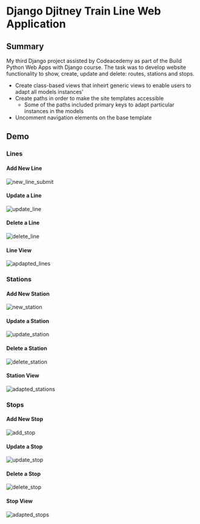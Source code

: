 # Django Djitney Train Line Web Application
## Summary
My third Django project assisted by Codeacedemy as part of the Build Python Web Apps with Django course. The task was to develop website functionality to show, create, update and delete: routes, stations and stops.

- Create class-based views that inheirt generic views to enable users to adapt all models instances'
- Create paths in order to make the site templates accessible
  - Some of the paths included primary keys to adapt particular instances in the models
- Uncomment navigation elements on the base template

## Demo
### Lines
#### Add New Line
![new_line_submit](https://github.com/user-attachments/assets/666bb588-efaa-40e0-bd77-5bcacb505ba8)

#### Update a Line
![update_line](https://github.com/user-attachments/assets/614a703f-6cec-4169-9e88-1ba743491124)

#### Delete a Line
![delete_line](https://github.com/user-attachments/assets/c358f0c7-b643-4637-82cb-6a4ff61977e6)

#### Line View
![apdapted_lines](https://github.com/user-attachments/assets/cfce530d-cd1d-4f97-94c1-56d98952a140)

### Stations
#### Add New Station
![new_station](https://github.com/user-attachments/assets/cc205cc8-c91a-4a7f-8f40-aa25e5a08264)

#### Update a Station
![update_station](https://github.com/user-attachments/assets/5c51cfff-ab41-4be3-8f3e-0b3dbf6a1721)

#### Delete a Station
![delete_station](https://github.com/user-attachments/assets/a3dc292e-61a3-49e2-ad3a-d1124efa1e67)

#### Station View
![adapted_stations](https://github.com/user-attachments/assets/21176248-63d5-474b-82a2-d1c21c98bf7e)

### Stops
#### Add New Stop
![add_stop](https://github.com/user-attachments/assets/b74bb87d-2af7-4b9c-8611-af38aae9153f)

#### Update a Stop
![update_stop](https://github.com/user-attachments/assets/ef223af5-817f-42b5-a79c-b9688b00276a)

#### Delete a Stop
![delete_stop](https://github.com/user-attachments/assets/a6996b54-33f9-4671-b2bd-036fbd35461c)

#### Stop View
![adapted_stops](https://github.com/user-attachments/assets/18d067d2-7839-413c-a041-dd9d179b147d)

<br>
